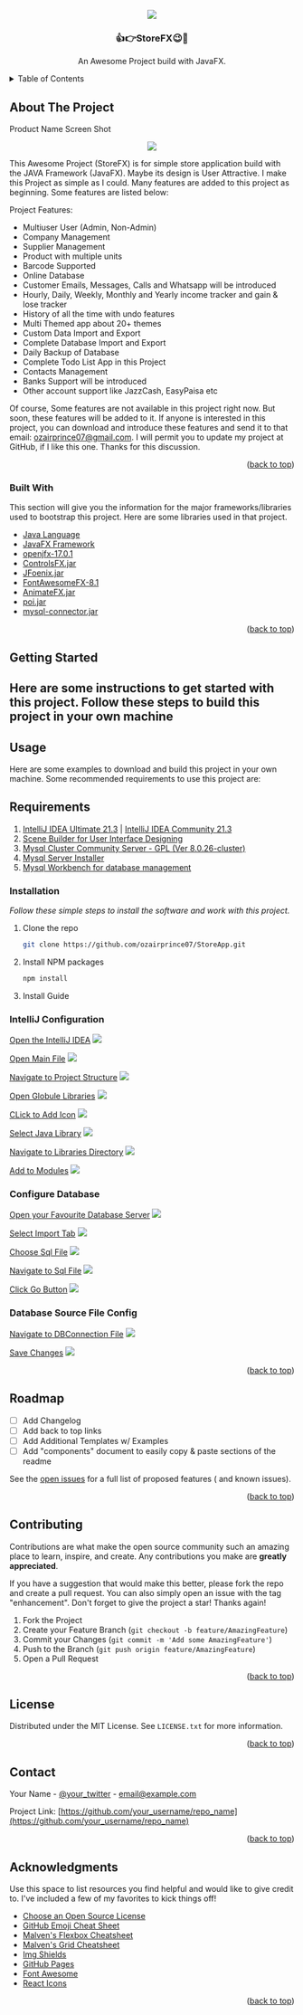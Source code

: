 <div id="top"></div>
<!-- 
[![Contributors][contributors-shield]][contributors-url]
[![Forks][forks-shield]][forks-url]
[![Stargazers][stars-shield]][stars-url]
[![Issues][issues-shield]][issues-url]
[![MIT License][license-shield]][license-url]
[![LinkedIn][linkedin-shield]][linkedin-url] -->

<!-- PROJECT LOGO -->
<br />
<div align="center">
  <a href="https://github.com/uzairdev07/StoreApp">
    <img src="https://img.icons8.com/external-icongeek26-linear-colour-icongeek26/64/000000/external-shop-ecommerce-icongeek26-linear-colour-icongeek26.png"/>
  </a> 

<h3 align="center">👍👉StoreFX😉🤗</h3>

  <p align="center">
    An Awesome Project build with JavaFX.
  </p>
</div>

<!-- TABLE OF CONTENTS -->
<details>
  <summary>Table of Contents</summary>
  <ol>
    <li>
      <a href="#about-the-project">About The Project</a>
      <ul>
        <li><a href="#built-with">Built With</a></li>
      </ul>
    </li>
    <li>
      <a href="#getting-started">Getting Started</a>
      <ul>
        <li><a href="#usage">Usage</a></li>
        <li><a href="#requirements">Requirements</a></li>
        <li><a href="#installation">Installation</a></li>
      </ul>
    </li>
    <li><a href="#roadmap">Roadmap</a></li>
    <li><a href="#contributing">Contributing</a></li>
    <li><a href="#license">License</a></li>
    <li><a href="#contact">Contact</a></li>
    <li><a href="#acknowledgments">Acknowledgments</a></li>
  </ol>
</details>

<!-- ABOUT THE PROJECT -->

<div id="about-the-project"></div>

## About The Project

Product Name Screen Shot
<div align="center">
  <img src="https://github.com/uzairdev07/resources/blob/main/Images/StoreApp/interface/app.png?raw=true" />
</div>

This Awesome Project (StoreFX) is for simple store application build with the JAVA Framework (JavaFX). Maybe its design
is User Attractive. I make this Project as simple as I could. Many features are added to this project as beginning. Some
features are listed below:

Project Features:

- Multiuser User (Admin, Non-Admin)
- Company Management
- Supplier Management
- Product with multiple units
- Barcode Supported
- Online Database
- Customer Emails, Messages, Calls and Whatsapp will be introduced
- Hourly, Daily, Weekly, Monthly and Yearly income tracker and gain & lose tracker
- History of all the time with undo features
- Multi Themed app about 20+ themes
- Custom Data Import and Export
- Complete Database Import and Export
- Daily Backup of Database
- Complete Todo List App in this Project
- Contacts Management
- Banks Support will be introduced
- Other account support like JazzCash, EasyPaisa etc

Of course, Some features are not available in this project right now. But soon, these features will be added to it. If
anyone is interested in this project, you can download and introduce these features and send it to that email:
ozairprince07@gmail.com. I will permit you to update my project at GitHub, if I like this one. Thanks for this
discussion.

<p align="right">(<a href="#top">back to top</a>)</p>

<div id="built-with"></div>

### Built With

This section will give you the information for the major frameworks/libraries used to bootstrap this project. Here are
some libraries used in that project.

- [Java Language](https://java.org/)
- [JavaFX Framework](https://openjfx.io/)
- [openjfx-17.0.1](https://openjfx.io/)
- [ControlsFX.jar](https://controlsfx.github.io/)
- [JFoenix.jar](http://www.jfoenix.com/)
- [FontAwesomeFX-8.1](https://bitbucket.org/Jerady/fontawesomefx/downloads/)
- [AnimateFX.jar](https://github.com/Typhon0/AnimateFX)
- [poi.jar](https://jar-download.com/artifacts/org.apache.poi)
- [mysql-connector.jar](https://jar-download.com/artifacts/mysql/mysql-connector-java)

<p align="right">(<a href="#top">back to top</a>)</p>

<!-- GETTING STARTED -->

<div id="getting-started"></div>

## Getting Started

## Here are some instructions to get started with this project. Follow these steps to build this project in your own machine

<!-- USAGE EXAMPLES -->

<div id="usage"></div>

## Usage

Here are some examples to download and build this project in your own machine. Some recommended requirements to use this
project are:

<div id="requirements"></div>

## Requirements

1. [IntelliJ IDEA Ultimate 21.3](https://www.jetbrains.com/idea/download/)
   | [IntelliJ IDEA Community 21.3](https://www.jetbrains.com/idea/download/)
2. [Scene Builder for User Interface Designing](https://gluonhq.com/products/scene-builder/)
3. [Mysql Cluster Community Server - GPL (Ver 8.0.26-cluster)](https://dev.mysql.com/downloads/mysql/)
4. [Mysql Server Installer](https://dev.mysql.com/downloads/installer/)
5. [Mysql Workbench for database management](https://dev.mysql.com/downloads/workbench/)

<div id="installation"></div>

### Installation

_Follow these simple steps to install the software and work with this project._

1. Clone the repo

   ```sh
   git clone https://github.com/ozairprince07/StoreApp.git
   ```

2. Install NPM packages

   ```sh
   npm install
   ```

3. Install Guide

### IntelliJ Configuration 

[Open the IntelliJ IDEA]()
<img src="https://github.com/uzairdev07/resources/blob/main/Images/StoreApp/setup/libsSetup/openIDEA.png" />

[Open Main File]()
<img src="https://github.com/uzairdev07/resources/blob/main/Images/StoreApp/setup/libsSetup/openMainFile.png" />

[Navigate to Project Structure]()
<img src="https://github.com/uzairdev07/resources/blob/main/Images/StoreApp/setup/libsSetup/openProjectStructure.png" />

[Open Globule Libraries]()
<img src="https://github.com/uzairdev07/resources/blob/main/Images/StoreApp/setup/libsSetup/openGlobleLibs.png" />

[CLick to Add Icon]()
<img src="https://github.com/uzairdev07/resources/blob/main/Images/StoreApp/setup/libsSetup/addNewLib.png" />

[Select Java Library]()
<img src="https://github.com/uzairdev07/resources/blob/main/Images/StoreApp/setup/libsSetup/selectJava.png" />

[Navigate to Libraries Directory]()
<img src="https://github.com/uzairdev07/resources/blob/main/Images/StoreApp/setup/libsSetup/selectLibsDir.png" />

[Add to Modules]()
<img src="https://github.com/uzairdev07/resources/blob/main/Images/StoreApp/setup/libsSetup/selectTheModule.png" />

### Configure Database

[Open your Favourite Database Server]()
<img src="https://github.com/uzairdev07/resources/blob/main/Images/StoreApp/setup/database/openLocalHost.png" />

[Select Import Tab]()
<img src="https://github.com/uzairdev07/resources/blob/main/Images/StoreApp/setup/database/clickImport.png" />

[Choose Sql File]()
<img src="https://github.com/uzairdev07/resources/blob/main/Images/StoreApp/setup/database/chooseSqlFile.png" />

[Navigate to Sql File]()
<img src="https://github.com/uzairdev07/resources/blob/main/Images/StoreApp/setup/database/selectSQLFile.png" />

[Click Go Button]()
<img src="https://github.com/uzairdev07/resources/blob/main/Images/StoreApp/setup/database/clickGo.png" />

### Database Source File Config

[Navigate to DBConnection File]()
<img src="https://github.com/uzairdev07/resources/blob/main/Images/StoreApp/setup/dbConfig/openFile.png" />

[Save Changes]()
<img src="https://github.com/uzairdev07/resources/blob/main/Images/StoreApp/setup/dbConfig/saveSettings.png" />



<p align="right">(<a href="#top">back to top</a>)</p>

<!-- ROADMAP -->

<div id="roadmap"></div>

## Roadmap

- [ ] Add Changelog
- [ ] Add back to top links
- [ ] Add Additional Templates w/ Examples
- [ ] Add "components" document to easily copy & paste sections of the readme

See the [open issues](https://github.com/othneildrew/Best-README-Template/issues) for a full list of proposed features (
and known issues).

<p align="right">(<a href="#top">back to top</a>)</p>

<!-- CONTRIBUTING -->

<div id="contributing"></div>

## Contributing

Contributions are what make the open source community such an amazing place to learn, inspire, and create. Any
contributions you make are **greatly appreciated**.

If you have a suggestion that would make this better, please fork the repo and create a pull request. You can also
simply open an issue with the tag "enhancement". Don't forget to give the project a star! Thanks again!

1. Fork the Project
2. Create your Feature Branch (`git checkout -b feature/AmazingFeature`)
3. Commit your Changes (`git commit -m 'Add some AmazingFeature'`)
4. Push to the Branch (`git push origin feature/AmazingFeature`)
5. Open a Pull Request

<p align="right">(<a href="#top">back to top</a>)</p>

<!-- LICENSE -->

<div id="license"></div>

## License

Distributed under the MIT License. See `LICENSE.txt` for more information.

<p align="right">(<a href="#top">back to top</a>)</p>

<!-- CONTACT -->

<div id="contact"></div>

## Contact

Your Name - [@your_twitter](https://twitter.com/your_username) - email@example.com

Project Link: [https://github.com/your_username/repo_name](https://github.com/your_username/repo_name)

<p align="right">(<a href="#top">back to top</a>)</p>

<!-- ACKNOWLEDGMENTS -->

<div id="acknowledgments"></div>

## Acknowledgments

Use this space to list resources you find helpful and would like to give credit to. I've included a few of my favorites
to kick things off!

- [Choose an Open Source License](https://choosealicense.com)
- [GitHub Emoji Cheat Sheet](https://www.webpagefx.com/tools/emoji-cheat-sheet)
- [Malven's Flexbox Cheatsheet](https://flexbox.malven.co/)
- [Malven's Grid Cheatsheet](https://grid.malven.co/)
- [Img Shields](https://shields.io)
- [GitHub Pages](https://pages.github.com)
- [Font Awesome](https://fontawesome.com)
- [React Icons](https://react-icons.github.io/react-icons/search)

<p align="right">(<a href="#top">back to top</a>)</p>

<!-- MARKDOWN LINKS & IMAGES -->
<!-- https://www.markdownguide.org/basic-syntax/#reference-style-links -->

[contributors-shield]: https://img.shields.io/github/contributors/othneildrew/Best-README-Template.svg?style=for-the-badge

[contributors-url]: https://github.com/othneildrew/Best-README-Template/graphs/contributors

[forks-shield]: https://img.shields.io/github/forks/othneildrew/Best-README-Template.svg?style=for-the-badge

[forks-url]: https://github.com/othneildrew/Best-README-Template/network/members

[stars-shield]: https://img.shields.io/github/stars/othneildrew/Best-README-Template.svg?style=for-the-badge

[stars-url]: https://github.com/othneildrew/Best-README-Template/stargazers

[issues-shield]: https://img.shields.io/github/issues/othneildrew/Best-README-Template.svg?style=for-the-badge

[issues-url]: https://github.com/othneildrew/Best-README-Template/issues

[license-shield]: https://img.shields.io/github/license/othneildrew/Best-README-Template.svg?style=for-the-badge

[license-url]: https://github.com/othneildrew/Best-README-Template/blob/master/LICENSE.txt

[linkedin-shield]: https://img.shields.io/badge/-LinkedIn-black.svg?style=for-the-badge&logo=linkedin&colorB=555

[linkedin-url]: https://linkedin.com/in/othneildrew

[product-screenshot]: images/screenshot.png
